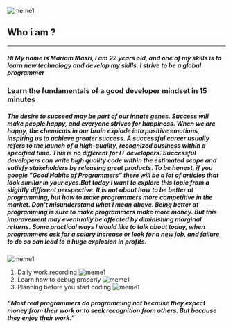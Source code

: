 
![meme1](https://avatars.githubusercontent.com/u/109732896?v=4)
## **Who i am ?**
-----------------
#### *Hi My name is Mariam Masri, I am 22 years old, and one of my skills is to learn new technology and develop my skills. I strive to be a global programmer*     

### Learn the fundamentals of a good developer mindset in 15 minutes

##### The desire to succeed may be part of our innate genes. Success will make people happy, and everyone strives for happiness. When we are happy, the chemicals in our brain explode into positive emotions, inspiring us to achieve greater success.               A successful career usually refers to the launch of a high-quality, recognized business within a specified time. This is no different for IT developers. Successful developers can write high quality code within the estimated scope and satisfy stakeholders by releasing great products.              To be honest, if you google "Good Habits of Programmers" there will be a lot of articles that look similar in your eyes.But today I want to explore this topic from a slightly different perspective. It is not about how to be better at programming, but how to make programmers more competitive in the market.           Don't misunderstand what I mean above. Being better at programming is sure to make programmers make more money. But this improvement may eventually be affected by diminishing marginal returns. Some practical ways I would like to talk about today, when programmers ask for a salary increase or look for a new job, and failure to do so can lead to a huge explosion in profits.
![meme1](https://arabicprogrammer.com/images/457/d9cbff2ba738e8d43e4c986788dbc791.JPEG)
1. Daily work recording
![meme1](https://arabicprogrammer.com/images/734/b54291272fc49cd104ec98ad19fd8306.JPEG)
2. Learn how to debug properly
![meme1](https://arabicprogrammer.com/images/479/0c51402d761d48e681ed2448a5844387.JPEG)
3. Planning before you start coding
![meme1](https://arabicprogrammer.com/images/380/6091516daea16e155f694ecea8e3ebf4.JPEG)
##### ***“Most real programmers do programming not because they expect money from their work or to seek recognition from others. But because they enjoy their work.”***